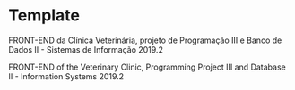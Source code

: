 # Template
FRONT-END da Clínica Veterinária, projeto de Programação III e Banco de Dados II - Sistemas de Informação 2019.2

FRONT-END of the Veterinary Clinic, Programming Project III and Database II - Information Systems 2019.2
